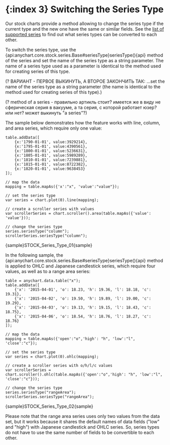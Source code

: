 {:index 3}
Switching the Series Type
=========================

Our stock charts provide a method allowing to change the series type if the current type and the new one have the same or similar fields. See the [list of supported series](Supported_Series#list_of_supported_series) to find out what series types can be converted to each other.

To switch the series type, use the {api:anychart.core.stock.series.Base#seriesType}seriesType(){api} method of the series and set the name of the series type as a string parameter. The name of a series type used as a parameter is identical to the method used for creating series of this type.

(? ВАРИАНТ - ПЕРВОЕ ВЫКИНУТЬ, А ВТОРОЕ ЗАКОНЧИТЬ ТАК: ...set the name of the series type as a string parameter (the name is identical to the method used for creating series of this type).)

(? method of a series - правильно артикль стоит? имеется же в виду не сферическая серия в вакууме, а та серия, с которой работает юзер? или нет? может выкинуть "a series"?)

The sample below demonstrates how the feature works with line, column, and area series, which require only one value:

```
table.addData([
    {x:'1790-01-01', value:3929214},
    {x:'1795-01-01', value:4390561},
    {x:'1800-01-01', value:5236631},
    {x:'1805-01-01', value:5989289},
    {x:'1810-01-01', value:7239881},
    {x:'1815-01-01', value:8722382},
    {x:'1820-01-01', value:9638453}
]);

// map the data
mapping = table.mapAs({'x':"x", 'value':"value"});  

// set the series type
var series = chart.plot(0).line(mapping);

// create a scroller series with values
var scrollerSeries = chart.scroller().area(table.mapAs({'value': 'value'}));

// change the series type
series.seriesType("column");
scrollerSeries.seriesType("column");
```

{sample}STOCK\_Series\_Type\_01{sample}

In the following sample, the {api:anychart.core.stock.series.Base#seriesType}seriesType(){api} method is applied to OHLC and Japanese candlestick series, which require four values, as well as to a range area series:

```
table = anychart.data.table("x");
table.addData([
    {'x': '2015-04-01', 'o': 18.23, 'h': 19.36, 'l': 18.18, 'c': 19.31},
    {'x': '2015-04-02', 'o': 19.50, 'h': 19.89, 'l': 19.00, 'c': 19.29},
    {'x': '2015-04-03', 'o': 19.13, 'h': 19.15, 'l': 18.43, 'c': 18.75},
    {'x': '2015-04-06', 'o': 18.54, 'h': 18.76, 'l': 18.27, 'c': 18.76}
]);

// map the data
mapping = table.mapAs({'open':"o",'high': "h", 'low':"l", 'close':"c"});

// set the series type
var series = chart.plot(0).ohlc(mapping);

// create a scroller series with o/h/l/c values
var scrollerSeries = chart.scroller().ohlc(table.mapAs({'open':"o",'high': "h", 'low':"l", 'close':"c"}));

// change the series type
series.seriesType("rangeArea");
scrollerSeries.seriesType("rangeArea");
```

{sample}STOCK\_Series\_Type\_02{sample}

Please note that the range area series uses only two values from the data set, but it works because it shares the default names of data fields ("low" and "high") with Japanese candlestick and OHLC series. So, series types do not have to use the same number of fields to be convertible to each other.